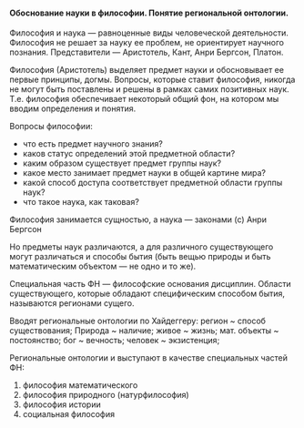 #### Обоснование науки в философии. Понятие региональной онтологии.

Философия и наука — равноценные виды человеческой деятельности.
Философия не решает за науку ее проблем, не ориентирует научного познания.
Представители — Аристотель, Кант, Анри Бергсон, Платон.

Философия (Аристотель) выделяет предмет науки и обосновывает ее первые принципы, догмы. Вопросы, которые ставит философия,
никогда не могут быть поставлены и решены в рамках самих позитивных наук. Т.е. философия обеспечивает некоторый общий
фон, на котором мы вводим определения и понятия.

Вопросы философии:

* что есть предмет научного знания?
* каков статус определений этой предметной области?
* каким образом существует предмет группы наук?
* какое место занимает предмет науки в общей картине мира?
* какой способ доступа соответствует предметной области группы наук?
* что такое наука, как таковая?

Философия занимается сущностью, а наука — законами (с) Анри Бергсон

Но предметы наук различаются, а для различного существующего могут различаться и способы бытия (быть вещью природы и быть
математическим объектом — не одно и то же).

Специальная часть ФН — философские основания дисциплин.
Области существующего, которые обладают специфическим способом бытия, называются регионами сущего.

Вводят региональные онтологии по Хайдеггеру: регион ~ способ существования; Природа ~ наличие; живое ~ жизнь; 
мат. объекты ~ постоянство; бог ~ вечность; человек ~ экзистенция;

Региональные онтологии и выступают в качестве специальных частей ФН:
  1. философия математического
  2. философия природного (натурфилософия)
  3. философия истории
  4. социальная философия
